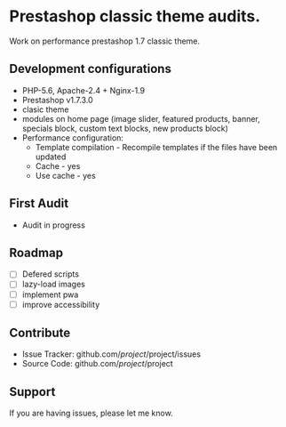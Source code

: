 Prestashop classic theme audits.
========

Work on performance prestashop 1.7 classic theme.

Development configurations
--------
- PHP-5.6, Apache-2.4 + Nginx-1.9
- Prestashop v1.7.3.0
- clasic theme
- modules on home page (image slider, featured products, banner, specials block, custom text blocks, new products block)
- Performance configuration: 
  - Template compilation - Recompile templates if the files have been updated
  - Cache - yes
  - Use cache - yes

First Audit
--------
- Audit in progress
  
  
  
Roadmap
----------
- [ ] Defered scripts
- [ ] lazy-load images
- [ ] implement pwa
- [ ] improve accessibility

Contribute
----------

- Issue Tracker: github.com/$project/$project/issues
- Source Code: github.com/$project/$project

Support
-------

If you are having issues, please let me know.

